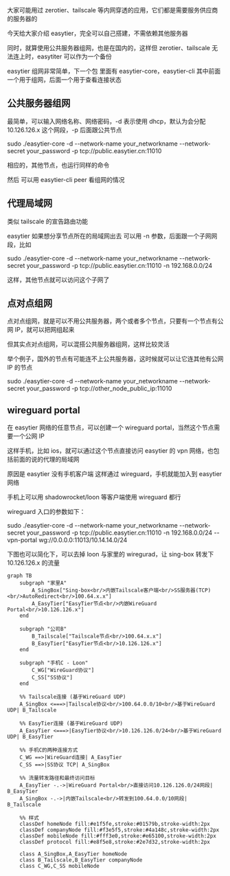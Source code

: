 大家可能用过 zerotier、tailscale 等内网穿透的应用，它们都是需要服务供应商的服务器的

今天给大家介绍 easytier，完全可以自己搭建，不需依赖其他服务器

同时，就算使用公共服务器组网，也是在国内的，这样但 zerotier、tailscale 无法连上时，easytiter 可以作为一个备份

easytier 组网非常简单，下一个包 里面有 easytier-core，easytier-cli
其中前面一个用于组网，后面一个用于查看连接状态

## 公共服务器组网

最简单，可以输入网络名称、网络密码，-d 表示使用 dhcp，默认为会分配 10.126.126.x 这个网段，-p 后面跟公共节点

sudo ./easytier-core -d --network-name your_networkname --network-secret your_password -p tcp://public.easytier.cn:11010

相应的，其他节点，也运行同样的命令

然后 可以用 easytier-cli peer 看组网的情况

## 代理局域网

类似 tailscale 的宣告路由功能

easytier 如果想分享节点所在的局域网出去 可以用 -n 参数，后面跟一个子网网段，比如

sudo ./easytier-core -d --network-name your_networkname --network-secret your_password -p tcp://public.easytier.cn:11010 -n 192.168.0.0/24

这样，其他节点就可以访问这个子网了


## 点对点组网

点对点组网，就是可以不用公共服务器，两个或者多个节点，只要有一个节点有公网 IP，就可以把网组起来

但其实点对点组网，可以混搭公共服务器组网，这样比较灵活

举个例子，国外的节点有可能连不上公共服务器，这时候就可以让它连其他有公网 IP 的节点

sudo ./easytier-core -d --network-name your_networkname --network-secret your_password -p tcp://other_node_public_ip:11010


## wireguard portal

在 easytier 网络的任意节点，可以创建一个 wireguard portal，当然这个节点需要一个公网 IP

这样手机，比如 ios，就可以通过这个节点直接访问 easytier 的 vpn 网络，也包括前面的说的代理的局域网

原因是 easytier 没有手机客户端 这样通过 wireguard，手机就能加入到 easytier 网络

手机上可以用 shadowrocket/loon 等客户端使用 wireguard 都行


wireguard 入口的参数如下：

sudo ./easytier-core -d --network-name your_networkname --network-secret your_password -p tcp://public.easytier.cn:11010 -n 192.168.0.0/24 --vpn-portal wg://0.0.0.0:11013/10.14.14.0/24



下图也可以简化下，可以去掉 loon 与家里的 wiregurad，让 sing-box 转发下 10.126.126.x 的流量

```mermaid
graph TB
    subgraph "家里A"
        A_SingBox["Sing-box<br/>内嵌Tailscale客户端<br/>SS服务器(TCP)<br/>AutoRedirect<br/>100.64.x.x"]
        A_EasyTier["EasyTier节点<br/>内嵌WireGuard Portal<br/>10.126.126.x"]
    end
    
    subgraph "公司B"
        B_Tailscale["Tailscale节点<br/>100.64.x.x"]
        B_EasyTier["EasyTier节点<br/>10.126.126.x"]
    end
    
    subgraph "手机C - Loon"
        C_WG["WireGuard协议"]
        C_SS["SS协议"]
    end
    
    %% Tailscale连接 (基于WireGuard UDP)
    A_SingBox <===>|Tailscale协议<br/>100.64.0.0/10<br/>基于WireGuard UDP| B_Tailscale
    
    %% EasyTier连接 (基于WireGuard UDP)
    A_EasyTier <===>|EasyTier协议<br/>10.126.126.0/24<br/>基于WireGuard UDP| B_EasyTier
    
    %% 手机C的两种连接方式
    C_WG ==>|WireGuard连接| A_EasyTier
    C_SS ==>|SS协议 TCP| A_SingBox
    
    %% 流量转发路径和最终访问目标
    A_EasyTier -.->|WireGuard Portal<br/>直接访问10.126.126.0/24网段| B_EasyTier
    A_SingBox -.->|内嵌Tailscale<br/>转发到100.64.0.0/10网段| B_Tailscale
    
    %% 样式
    classDef homeNode fill:#e1f5fe,stroke:#01579b,stroke-width:2px
    classDef companyNode fill:#f3e5f5,stroke:#4a148c,stroke-width:2px
    classDef mobileNode fill:#fff3e0,stroke:#e65100,stroke-width:2px
    classDef protocol fill:#e8f5e8,stroke:#2e7d32,stroke-width:2px
    
    class A_SingBox,A_EasyTier homeNode
    class B_Tailscale,B_EasyTier companyNode
    class C_WG,C_SS mobileNode
```